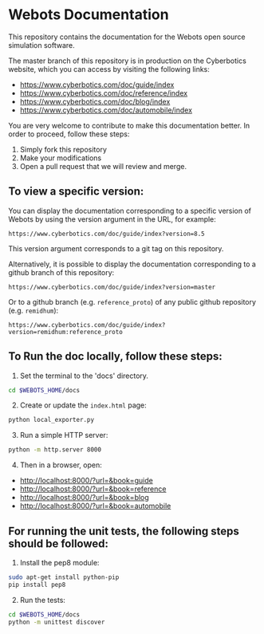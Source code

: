# Webots Documentation

This repository contains the documentation for the Webots open source simulation software.

The master branch of this repository is in production on the Cyberbotics website, which you can access by visiting the following links:

- https://www.cyberbotics.com/doc/guide/index
- https://www.cyberbotics.com/doc/reference/index
- https://www.cyberbotics.com/doc/blog/index
- https://www.cyberbotics.com/doc/automobile/index

You are very welcome to contribute to make this documentation better.
In order to proceed, follow these steps:
1. Simply fork this repository 
2. Make your modifications 
3. Open a pull request that we will review and merge.

## To view a specific version:

You can display the documentation corresponding to a specific version of Webots
by using the version argument in the URL, for example:

```
https://www.cyberbotics.com/doc/guide/index?version=8.5
```

This version argument corresponds to a git tag on this repository.

Alternatively, it is possible to display the documentation corresponding to
a github branch of this repository:

```
https://www.cyberbotics.com/doc/guide/index?version=master
```

Or to a github branch (e.g. `reference_proto`) of any public github repository (e.g. `remidhum`):

```
https://www.cyberbotics.com/doc/guide/index?version=remidhum:reference_proto
```

## To Run the doc locally, follow these steps:

1. Set the terminal to the 'docs' directory.

```sh
cd $WEBOTS_HOME/docs
```

2. Create or update the `index.html` page:

```sh
python local_exporter.py
```

3. Run a simple HTTP server:

```sh
python -m http.server 8000
```

4. Then in a browser, open:

- [http://localhost:8000/?url=&book=guide](http://localhost:8000/?url=&book=guide)
- [http://localhost:8000/?url=&book=reference](http://localhost:8000/?url=&book=reference)
- [http://localhost:8000/?url=&book=blog](http://localhost:8000/?url=&book=blog)
- [http://localhost:8000/?url=&book=automobile](http://localhost:8000/?url=&book=automobile)


## For running the unit tests, the following steps should be followed:

1. Install the pep8 module:

```sh
sudo apt-get install python-pip
pip install pep8
```

2. Run the tests:

```sh
cd $WEBOTS_HOME/docs
python -m unittest discover
```
